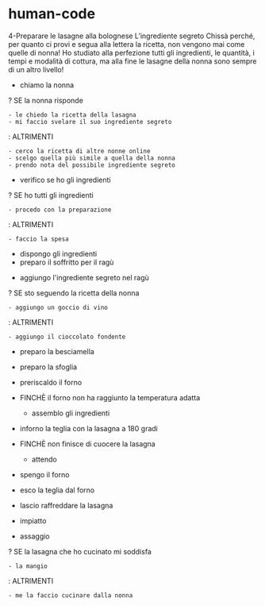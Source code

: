 # human-code

<!--Traccia -->

4-Preparare le lasagne alla bolognese
L’ingrediente segreto
Chissà perché, per quanto ci provi e segua alla lettera la ricetta, non vengono mai come quelle di nonna! Ho studiato alla perfezione tutti gli ingredienti, le quantità, i tempi e modalità di cottura, ma alla fine le lasagne della nonna sono sempre di un altro livello!

<!--Inizio esercizio-->

<!-- ho fame, mi cucino la lasagna -->

- chiamo la nonna

? SE la nonna risponde

    - le chiedo la ricetta della lasagna
    - mi faccio svelare il suo ingrediente segreto

: ALTRIMENTI

    - cerco la ricetta di altre nonne online
    - scelgo quella più simile a quella della nonna
    - prendo nota del possibile ingrediente segreto

- verifico se ho gli ingredienti

? SE ho tutti gli ingredienti

    - procedo con la preparazione

: ALTRIMENTI

    - faccio la spesa

- dispongo gli ingredienti
- preparo il soffritto per il ragù
<!--INGREDIENTE SEGRETO-->
- aggiungo l'ingrediente segreto nel ragù

? SE sto seguendo la ricetta della nonna

    - aggiungo un goccio di vino

: ALTRIMENTI

    - aggiungo il cioccolato fondente

- preparo la besciamella
- preparo la sfoglia
- preriscaldo il forno
- FINCHÈ il forno non ha raggiunto la temperatura adatta

  - assemblo gli ingredienti

- inforno la teglia con la lasagna a 180 gradi
- FINCHÈ non finisce di cuocere la lasagna

  - attendo <!-- finisco la bottiglia di vino -->

- spengo il forno
- esco la teglia dal forno
- lascio raffreddare la lasagna
- impiatto
- assaggio

? SE la lasagna che ho cucinato mi soddisfa

    - la mangio

: ALTRIMENTI

    - me la faccio cucinare dalla nonna

<!--Fine esercizio-->
